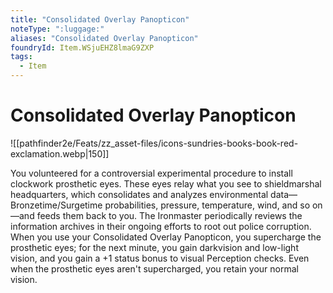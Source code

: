 ```yaml
---
title: "Consolidated Overlay Panopticon"
noteType: ":luggage:"
aliases: "Consolidated Overlay Panopticon"
foundryId: Item.WSjuEHZ8lmaG9ZXP
tags:
  - Item
---
```


# Consolidated Overlay Panopticon
![[pathfinder2e/Feats/zz_asset-files/icons-sundries-books-book-red-exclamation.webp|150]]

You volunteered for a controversial experimental procedure to install clockwork prosthetic eyes. These eyes relay what you see to shieldmarshal headquarters, which consolidates and analyzes environmental data—Bronzetime/Surgetime probabilities, pressure, temperature, wind, and so on—and feeds them back to you. The Ironmaster periodically reviews the information archives in their ongoing efforts to root out police corruption. When you use your Consolidated Overlay Panopticon, you supercharge the prosthetic eyes; for the next minute, you gain darkvision and low-light vision, and you gain a +1 status bonus to visual Perception checks. Even when the prosthetic eyes aren't supercharged, you retain your normal vision.

